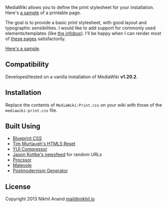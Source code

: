 MediaWiki allows you to define the print stylesheet for your installation. Here's [a sample](http://en.wikipedia.org/w/index.php?title=Facebook&printable=yes) of a printable page.

The goal is to provide a basic print stylesheet, with good layout and typographic sensibilities. I would like to add support for commonly used elements/templates (like [the infobox](http://en.wikipedia.org/wiki/Template:Infobox)). I'll be happy when I can render most of [these pages](http://stats.grok.se/en/top) satisfactorily. 

[Here's a sample](https://dl.dropboxusercontent.com/u/32824099/mediawiki-print/commit-05.pdf).

Compatibility
-------------

Developed/tested on a vanilla installation of MediaWiki **v1.20.2**. 

Installation
------------

Replace the contents of `MediaWiki:Print.css` on your wiki with those of the `mediawiki-print.css` file.

Built Using
-----------

* [Blueprint CSS](http://www.blueprintcss.org/>)
* [Tim Murtaugh's HTML5 Reset](https://github.com/murtaugh/HTML5-Reset>)
* [YUI Compressor](http://refresh-sf.com/yui/>)
* [Jason Kottke's newsfeed](http://feeds.kottke.org/main>) for random URLs
* [Procssor](http://procssor.com/>)
* [Malevole](http://www.malevole.com/mv/misc/text/>)
* [Postmodernism Generator](http://www.elsewhere.org/pomo/>)

License
-------

Copyright 2013 Nikhil Anand <mail@nikhil.io>

